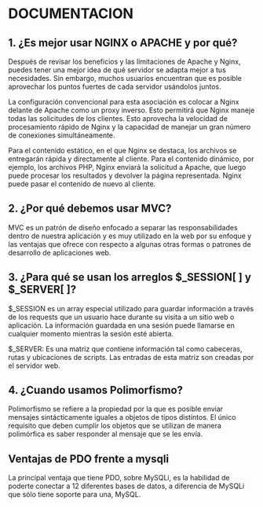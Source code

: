 # DOCUMENTACION

## 1. ¿Es mejor usar NGINX o APACHE y por qué?

Después de revisar los beneficios y las limitaciones de Apache y Nginx, puedes tener una mejor idea de qué servidor se adapta mejor a tus necesidades. Sin embargo, muchos usuarios encuentran que es posible aprovechar los puntos fuertes de cada servidor usándolos juntos.

La configuración convencional para esta asociación es colocar a Nginx delante de Apache como un proxy inverso. Esto permitirá que Nginx maneje todas las solicitudes de los clientes. Esto aprovecha la velocidad de procesamiento rápido de Nginx y la capacidad de manejar un gran número de conexiones simultáneamente.

Para el contenido estático, en el que Nginx se destaca, los archivos se entregarán rápida y directamente al cliente. Para el contenido dinámico, por ejemplo, los archivos PHP, Nginx enviará la solicitud a Apache, que luego puede procesar los resultados y devolver la página representada. Nginx puede pasar el contenido de nuevo al cliente.

## 2. ¿Por qué debemos usar MVC?

MVC es un patrón de diseño enfocado a separar las responsabilidades dentro de nuestra aplicación y es muy utilizado en la web por su enfoque y las ventajas que ofrece con respecto a algunas otras formas o patrones de desarrollo de aplicaciones web.

## 3. ¿Para qué se usan los arreglos $_SESSION[ ]  y $_SERVER[ ]?

$_SESSION es un array especial utilizado para guardar información a través de los requests que un usuario hace durante su visita a un sitio web o aplicación. La información guardada en una sesión puede llamarse en cualquier momento mientras la sesión esté abierta.

$_SERVER: Es una matriz que contiene información tal como cabeceras, rutas y ubicaciones de scripts. Las entradas de esta matriz son creadas por el servidor web.

## 4. ¿Cuando usamos Polimorfismo?

Polimorfismo se refiere a la propiedad por la que es posible enviar mensajes sintácticamente iguales a objetos de tipos distintos. El único requisito que deben cumplir los objetos que se utilizan de manera polimórfica es saber responder al mensaje que se les envía.

## Ventajas de PDO frente a mysqli

La principal ventaja que tiene PDO, sobre MySQLi, es la habilidad de poderte conectar a 12 diferentes bases de datos, a diferencia de MySQLi que sólo tiene soporte para una, MySQL.